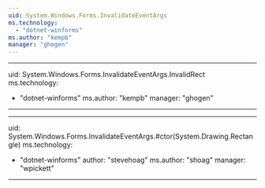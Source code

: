 ```yaml
---
uid: System.Windows.Forms.InvalidateEventArgs
ms.technology: 
  - "dotnet-winforms"
ms.author: "kempb"
manager: "ghogen"
---
```


---
uid: System.Windows.Forms.InvalidateEventArgs.InvalidRect
ms.technology: 
  - "dotnet-winforms"
ms.author: "kempb"
manager: "ghogen"
---

---
uid: System.Windows.Forms.InvalidateEventArgs.#ctor(System.Drawing.Rectangle)
ms.technology: 
  - "dotnet-winforms"
author: "stevehoag"
ms.author: "shoag"
manager: "wpickett"
---
